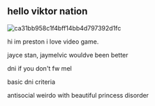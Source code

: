 ## hello viktor nation

![ca31bb958c1f4bff14bb4d797392d1fc](https://github.com/user-attachments/assets/ad6c3359-2966-4c3c-a39b-75b7d4616681)

hi im preston i love video game.

jayce stan, jaymelvic wouldve been better

dni if you don't fw mel


basic dni criteria

antisocial weirdo with beautiful princess disorder
